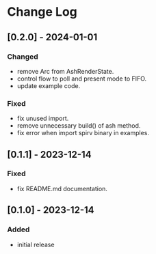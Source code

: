 # Change Log

## [0.2.0] - 2024-01-01
### Changed
- remove Arc from AshRenderState.
- control flow to poll and present mode to FIFO.
- update example code.

### Fixed
- fix unused import.
- remove unnecessary build() of ash method.
- fix error when import spirv binary in examples.

## [0.1.1] - 2023-12-14
### Fixed
- fix README.md documentation.

## [0.1.0] - 2023-12-14
### Added
- initial release
